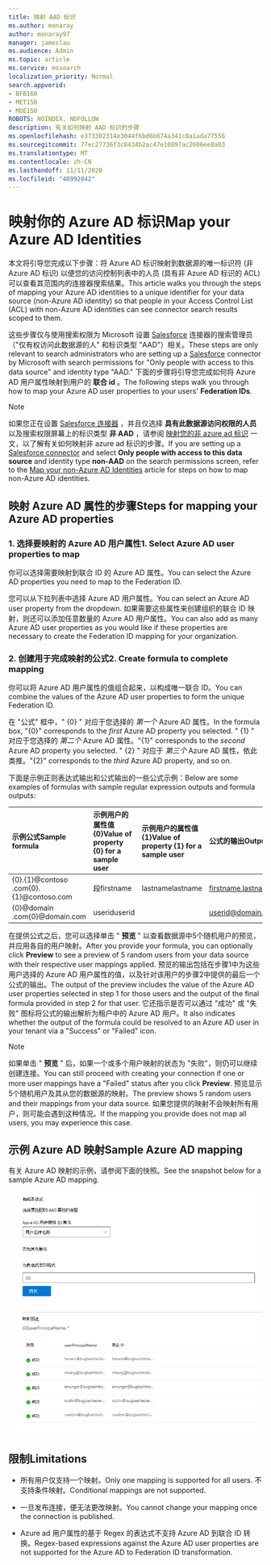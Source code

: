 ```yaml
---
title: 映射 AAD 标识
ms.author: monaray
author: monaray97
manager: jameslau
ms.audience: Admin
ms.topic: article
ms.service: mssearch
localization_priority: Normal
search.appverid:
- BFB160
- MET150
- MOE150
ROBOTS: NOINDEX, NOFOLLOW
description: 有关如何映射 AAD 标识的步骤
ms.openlocfilehash: e373302314e3044f6bd6b874a341c8a1ada77556
ms.sourcegitcommit: 77ec27736f3c8434b2ac47e10897ac2606ee8a03
ms.translationtype: MT
ms.contentlocale: zh-CN
ms.lasthandoff: 11/11/2020
ms.locfileid: "48992842"
---
```

# <a name="map-your-azure-ad-identities"></a><span data-ttu-id="d555e-103">映射你的 Azure AD 标识</span><span class="sxs-lookup"><span data-stu-id="d555e-103">Map your Azure AD Identities</span></span>  

<span data-ttu-id="d555e-104">本文将引导您完成以下步骤：将 Azure AD 标识映射到数据源的唯一标识符 (非 Azure AD 标识) 以便您的访问控制列表中的人员 (具有非 Azure AD 标识的 ACL) 可以查看其范围内的连接器搜索结果。</span><span class="sxs-lookup"><span data-stu-id="d555e-104">This article walks you through the steps of mapping your Azure AD identities to a unique identifier for your data source (non-Azure AD identity) so that people in your Access Control List (ACL) with non-Azure AD identities can see connector search results scoped to them.</span></span>

<span data-ttu-id="d555e-105">这些步骤仅与使用搜索权限为 Microsoft 设置 [Salesforce](salesforce-connector.md) 连接器的搜索管理员（"仅有权访问此数据源的人" 和标识类型 "AAD"）相关。</span><span class="sxs-lookup"><span data-stu-id="d555e-105">These steps are only relevant to search administrators who are setting up a [Salesforce](salesforce-connector.md) connector by Microsoft with search permissions for "Only people with access to this data source" and identity type "AAD."</span></span> <span data-ttu-id="d555e-106">下面的步骤将引导您完成如何将 Azure AD 用户属性映射到用户的 **联合 id** 。</span><span class="sxs-lookup"><span data-stu-id="d555e-106">The following steps walk you through how to map your Azure AD user properties to your users' **Federation IDs**.</span></span>

>[!NOTE]
><span data-ttu-id="d555e-107">如果您正在设置 [Salesforce 连接器](salesforce-connector.md) ，并且仅选择 **具有此数据源访问权限的人员** 以及搜索权限屏幕上的标识类型 **非 AAD** ，请参阅 [映射您的非 azure ad 标识](map-non-aad.md) 一文，以了解有关如何映射非 azure ad 标识的步骤。</span><span class="sxs-lookup"><span data-stu-id="d555e-107">If you are setting up a [Salesforce connector](salesforce-connector.md) and select **Only people with access to this data source** and identity type **non-AAD** on the search permissions screen, refer to the [Map your non-Azure AD Identities](map-non-aad.md) article for steps on how to map non-Azure AD identities.</span></span>  

## <a name="steps-for-mapping-your-azure-ad-properties"></a><span data-ttu-id="d555e-108">映射 Azure AD 属性的步骤</span><span class="sxs-lookup"><span data-stu-id="d555e-108">Steps for mapping your Azure AD properties</span></span>

### <a name="1-select-azure-ad-user-properties-to-map"></a><span data-ttu-id="d555e-109">1. 选择要映射的 Azure AD 用户属性</span><span class="sxs-lookup"><span data-stu-id="d555e-109">1. Select Azure AD user properties to map</span></span>

<span data-ttu-id="d555e-110">你可以选择需要映射到联合 ID 的 Azure AD 属性。</span><span class="sxs-lookup"><span data-stu-id="d555e-110">You can select the Azure AD properties you need to map to the Federation ID.</span></span>

<span data-ttu-id="d555e-111">您可以从下拉列表中选择 Azure AD 用户属性。</span><span class="sxs-lookup"><span data-stu-id="d555e-111">You can select an Azure AD user property from the dropdown.</span></span> <span data-ttu-id="d555e-112">如果需要这些属性来创建组织的联合 ID 映射，则还可以添加任意数量的 Azure AD 用户属性。</span><span class="sxs-lookup"><span data-stu-id="d555e-112">You can also add as many Azure AD user properties as you would like if these properties are necessary to create the Federation ID mapping for your organization.</span></span>

### <a name="2-create-formula-to-complete-mapping"></a><span data-ttu-id="d555e-113">2. 创建用于完成映射的公式</span><span class="sxs-lookup"><span data-stu-id="d555e-113">2. Create formula to complete mapping</span></span>

<span data-ttu-id="d555e-114">你可以将 Azure AD 用户属性的值组合起来，以构成唯一联合 ID。</span><span class="sxs-lookup"><span data-stu-id="d555e-114">You can combine the values of the Azure AD user properties to form the unique Federation ID.</span></span>

<span data-ttu-id="d555e-115">在 "公式" 框中，" {0} " 对应于您选择的 *第一个* Azure AD 属性。</span><span class="sxs-lookup"><span data-stu-id="d555e-115">In the formula box, "{0}" corresponds to the *first* Azure AD property you selected.</span></span> <span data-ttu-id="d555e-116">" {1} " 对应于您选择的 *第二个* Azure AD 属性。</span><span class="sxs-lookup"><span data-stu-id="d555e-116">"{1}" corresponds to the *second* Azure AD property you selected.</span></span> <span data-ttu-id="d555e-117">" {2} " 对应于 *第三个* Azure AD 属性，依此类推。</span><span class="sxs-lookup"><span data-stu-id="d555e-117">"{2}" corresponds to the *third* Azure AD property, and so on.</span></span>  

<span data-ttu-id="d555e-118">下面是示例正则表达式输出和公式输出的一些公式示例：</span><span class="sxs-lookup"><span data-stu-id="d555e-118">Below are some examples of formulas with sample regular expression outputs and formula outputs:</span></span>

| <span data-ttu-id="d555e-119">示例公式</span><span class="sxs-lookup"><span data-stu-id="d555e-119">Sample formula</span></span>                  | <span data-ttu-id="d555e-120">示例用户的属性值 {0}</span><span class="sxs-lookup"><span data-stu-id="d555e-120">Value of property {0} for a sample user</span></span>                 | <span data-ttu-id="d555e-121">示例用户的属性值 {1}</span><span class="sxs-lookup"><span data-stu-id="d555e-121">Value of property {1} for a sample user</span></span>           | <span data-ttu-id="d555e-122">公式的输出</span><span class="sxs-lookup"><span data-stu-id="d555e-122">Output of formula</span></span>                  |
| :------------------- | :------------------- |:---------------|:---------------|
| <span data-ttu-id="d555e-123">{0}.{1}@contoso .com</span><span class="sxs-lookup"><span data-stu-id="d555e-123">{0}.{1}@contoso.com</span></span>  | <span data-ttu-id="d555e-124">段</span><span class="sxs-lookup"><span data-stu-id="d555e-124">firstname</span></span> | <span data-ttu-id="d555e-125">lastname</span><span class="sxs-lookup"><span data-stu-id="d555e-125">lastname</span></span> |<span data-ttu-id="d555e-126">firstname.lastname@contoso.com</span><span class="sxs-lookup"><span data-stu-id="d555e-126">firstname.lastname@contoso.com</span></span>
| <span data-ttu-id="d555e-127">{0}@domain .com</span><span class="sxs-lookup"><span data-stu-id="d555e-127">{0}@domain.com</span></span>                 | <span data-ttu-id="d555e-128">userid</span><span class="sxs-lookup"><span data-stu-id="d555e-128">userid</span></span>                 |             |<span data-ttu-id="d555e-129">userid@domain.com</span><span class="sxs-lookup"><span data-stu-id="d555e-129">userid@domain.com</span></span>

<span data-ttu-id="d555e-130">在提供公式之后，您可以选择单击 " **预览** " 以查看数据源中5个随机用户的预览，并应用各自的用户映射。</span><span class="sxs-lookup"><span data-stu-id="d555e-130">After you provide your formula, you can optionally click **Preview** to see a preview of 5 random users from your data source with their respective user mappings applied.</span></span> <span data-ttu-id="d555e-131">预览的输出包括在步骤1中为这些用户选择的 Azure AD 用户属性的值，以及针对该用户的步骤2中提供的最后一个公式的输出。</span><span class="sxs-lookup"><span data-stu-id="d555e-131">The output of the preview includes the value of the Azure AD user properties selected in step 1 for those users and the output of the final formula provided in step 2 for that user.</span></span> <span data-ttu-id="d555e-132">它还指示是否可以通过 "成功" 或 "失败" 图标将公式的输出解析为租户中的 Azure AD 用户。</span><span class="sxs-lookup"><span data-stu-id="d555e-132">It also indicates whether the output of the formula could be resolved to an Azure AD user in your tenant via a "Success" or "Failed" icon.</span></span>  

>[!NOTE]
><span data-ttu-id="d555e-133">如果单击 " **预览** " 后，如果一个或多个用户映射的状态为 "失败"，则仍可以继续创建连接。</span><span class="sxs-lookup"><span data-stu-id="d555e-133">You can still proceed with creating your connection if one or more user mappings have a "Failed" status after you click **Preview**.</span></span> <span data-ttu-id="d555e-134">预览显示5个随机用户及其从您的数据源的映射。</span><span class="sxs-lookup"><span data-stu-id="d555e-134">The preview shows 5 random users and their mappings from your data source.</span></span> <span data-ttu-id="d555e-135">如果您提供的映射不会映射所有用户，则可能会遇到这种情况。</span><span class="sxs-lookup"><span data-stu-id="d555e-135">If the mapping you provide does not map all users, you may experience this case.</span></span>

## <a name="sample-azure-ad-mapping"></a><span data-ttu-id="d555e-136">示例 Azure AD 映射</span><span class="sxs-lookup"><span data-stu-id="d555e-136">Sample Azure AD mapping</span></span>

<span data-ttu-id="d555e-137">有关 Azure AD 映射的示例，请参阅下面的快照。</span><span class="sxs-lookup"><span data-stu-id="d555e-137">See the snapshot below for a sample Azure AD mapping.</span></span>

![如何填写 Azure AD 映射页的示例快照](media/aad-mapping.png)

## <a name="limitations"></a><span data-ttu-id="d555e-139">限制</span><span class="sxs-lookup"><span data-stu-id="d555e-139">Limitations</span></span>  

- <span data-ttu-id="d555e-140">所有用户仅支持一个映射。</span><span class="sxs-lookup"><span data-stu-id="d555e-140">Only one mapping is supported for all users.</span></span> <span data-ttu-id="d555e-141">不支持条件映射。</span><span class="sxs-lookup"><span data-stu-id="d555e-141">Conditional mappings are not supported.</span></span>  

- <span data-ttu-id="d555e-142">一旦发布连接，便无法更改映射。</span><span class="sxs-lookup"><span data-stu-id="d555e-142">You cannot change your mapping once the connection is published.</span></span>  

- <span data-ttu-id="d555e-143">Azure ad 用户属性的基于 Regex 的表达式不支持 Azure AD 到联合 ID 转换。</span><span class="sxs-lookup"><span data-stu-id="d555e-143">Regex-based expressions against the Azure AD user properties are not supported for the Azure AD to Federation ID transformation.</span></span>